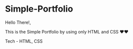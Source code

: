# Simple-Portfolio

Hello There!,

This is the Simple Portfolio by using only HTML and CSS ❤️❤️




Tech - HTML, CSS
